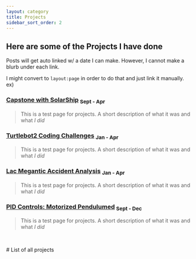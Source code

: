 ```yaml
---
layout: category
title: Projects
sidebar_sort_order: 2
---
```


## Here are some of the Projects I have done

Posts will get auto linked w/ a date I can make. However, I cannot make a blurb under each link.

I might convert to ```layout:page``` in order to do that and just link it manually. 
ex)

### [Capstone with SolarShip](96yrlee.github.io/_posts/2019-04-30-Capstone.md) <sub> Sept - Apr </sub>
> This is a test page for projects. A short description of what it was and what *I did*

### [Turtlebot2 Coding Challenges](96yrlee.github.io/_posts/2019-04-09-turtlebot2.md) <sub> Jan - Apr </sub>
> This is a test page for projects. A short description of what it was and what *I did*

### [Lac Megantic Accident Analysis](96yrlee.github.io/_posts/2019-04-11-AccidentAnalysis.md) <sub> Jan - Apr </sub>
> This is a test page for projects. A short description of what it was and what *I did*

### [PID Controls: Motorized Pendulumed](96yrlee.github.io/_posts/2018-12-05-PIDpendulum.md) <sub> Sept - Dec </sub>
> This is a test page for projects. A short description of what it was and what *I did*

<p>&nbsp;</p>
# List of all projects
